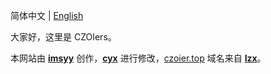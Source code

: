 简体中文 | [English](./README_EN.md)

大家好，这里是 CZOIers。



本网站由 **[imsyy](https://github.com/imsyy/home)** 创作，**[cyx](http://blog.chen2009.tk/)** 进行修改，[czoier.top](czoier.top) 域名来自 **[lzx](b.lzx.czoier.top)**。